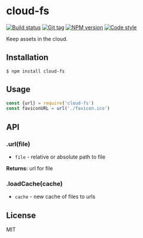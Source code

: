 
# cloud-fs

[![Build status][travis-image]][travis-url]
[![Git tag][git-image]][git-url]
[![NPM version][npm-image]][npm-url]
[![Code style][standard-image]][standard-url]

Keep assets in the cloud.

## Installation

    $ npm install cloud-fs

## Usage

```js
const {url} = require('cloud-fs')
const faviconURL = url('./favicon.ico')
```

## API

### .url(file)

- `file` - relative or absolute path to file

**Returns:** url for file

### .loadCache(cache)

- `cache` - new cache of files to urls

## License

MIT

[travis-image]: https://img.shields.io/travis/joshrtay/cloud-fs.svg?style=flat-square
[travis-url]: https://travis-ci.org/joshrtay/cloud-fs
[git-image]: https://img.shields.io/github/tag/joshrtay/cloud-fs.svg?style=flat-square
[git-url]: https://github.com/joshrtay/cloud-fs
[standard-image]: https://img.shields.io/badge/code%20style-standard-brightgreen.svg?style=flat-square
[standard-url]: https://github.com/feross/standard
[npm-image]: https://img.shields.io/npm/v/cloud-fs.svg?style=flat-square
[npm-url]: https://npmjs.org/package/cloud-fs
